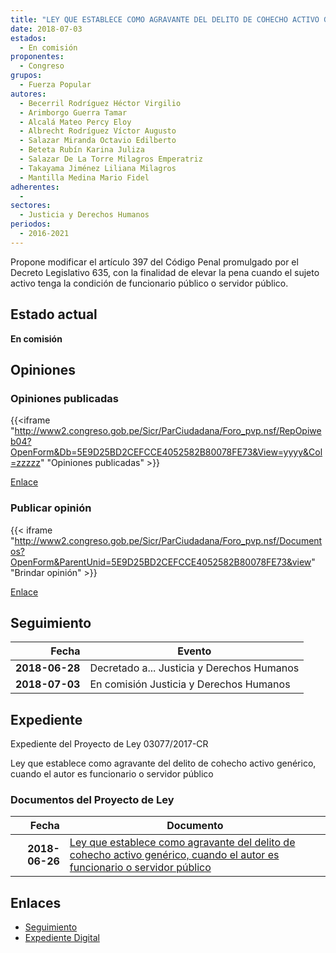 ```yaml
---
title: "LEY QUE ESTABLECE COMO AGRAVANTE DEL DELITO DE COHECHO ACTIVO GENÉRICO, CUANDO EL AUTOR ES FUNCIONARIO O SERVIDOR PÚBLICO"
date: 2018-07-03
estados: 
  - En comisión
proponentes: 
  - Congreso
grupos: 
  - Fuerza Popular
autores: 
  - Becerril Rodríguez Héctor Virgilio
  - Arimborgo Guerra Tamar
  - Alcalá Mateo Percy Eloy
  - Albrecht Rodríguez Víctor Augusto
  - Salazar Miranda Octavio Edilberto
  - Beteta Rubín Karina Juliza
  - Salazar De La Torre Milagros Emperatriz
  - Takayama Jiménez Liliana Milagros
  - Mantilla Medina Mario Fidel
adherentes: 
  - 
sectores: 
  - Justicia y Derechos Humanos
periodos: 
  - 2016-2021
---
```


Propone modificar el artículo 397 del Código Penal promulgado por el Decreto Legislativo 635, con la finalidad de elevar la pena cuando el sujeto activo tenga la condición de funcionario público o servidor público.


## Estado actual

**En comisión**

## Opiniones

### Opiniones publicadas

{{<iframe "http://www2.congreso.gob.pe/Sicr/ParCiudadana/Foro_pvp.nsf/RepOpiweb04?OpenForm&Db=5E9D25BD2CEFCCE4052582B80078FE73&View=yyyy&Col=zzzzz" "Opiniones publicadas" >}}

[Enlace](http://www2.congreso.gob.pe/Sicr/ParCiudadana/Foro_pvp.nsf/RepOpiweb04?OpenForm&Db=5E9D25BD2CEFCCE4052582B80078FE73&View=yyyy&Col=zzzzz)
### Publicar opinión

{{< iframe "http://www2.congreso.gob.pe/Sicr/ParCiudadana/Foro_pvp.nsf/Documentos?OpenForm&ParentUnid=5E9D25BD2CEFCCE4052582B80078FE73&view" "Brindar opinión" >}}

[Enlace](http://www2.congreso.gob.pe/Sicr/ParCiudadana/Foro_pvp.nsf/Documentos?OpenForm&ParentUnid=5E9D25BD2CEFCCE4052582B80078FE73&view)

## Seguimiento

| Fecha | Evento |
|------:|--------|
| **2018-06-28** | Decretado a... Justicia y Derechos Humanos|
| **2018-07-03** | En comisión Justicia y Derechos Humanos|


## Expediente

Expediente del Proyecto de Ley 03077/2017-CR

Ley que establece como agravante del delito de cohecho activo genérico, cuando el autor es funcionario o servidor público


### Documentos del Proyecto de Ley

| Fecha | Documento |
|------:|--------|
| **2018-06-26** | [Ley que establece como agravante del delito de cohecho activo genérico, cuando el autor es funcionario o servidor público](http://www.leyes.congreso.gob.pe/Documentos/2016_2021/Proyectos_de_Ley_y_de_Resoluciones_Legislativas/PL0307720180626.pdf) |

## Enlaces 

- [Seguimiento](http://www2.congreso.gob.pe/Sicr/TraDocEstProc/CLProLey2016.nsf/f7fff46988ca05b1052578e100829cc7/ea75ad7fc3ca81c9052582b8007469d1?OpenDocument)
- [Expediente Digital](http://www2.congreso.gob.pe/Sicr/TraDocEstProc/CLProLey2016.nsf/f7fff46988ca05b1052578e100829cc7/ea75ad7fc3ca81c9052582b8007469d1?OpenDocument&Click=05257FB7005EB655.eb71d0cf91d8294e05256cdf006b5706/$Body/0.1C6C)
